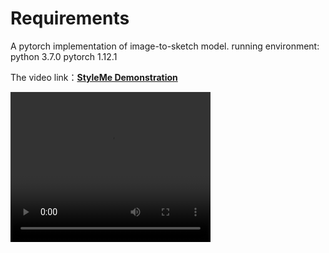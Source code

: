 # Requirements
A pytorch implementation of image-to-sketch model.
running environment: python 3.7.0 pytorch 1.12.1

The video link：**[StyleMe Demonstration](https://github.com/ohuo-yb/StyleMe/issues/1)**


<video width="320" height="240" controls>
    <source src="[movie.mp4](https://user-images.githubusercontent.com/71361480/207503376-e817c28f-459a-418e-871a-de048e8e6ea1.mp4)" type="video/mp4">
</video>

